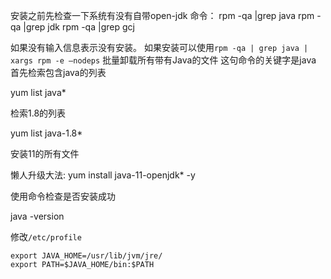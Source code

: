 安装之前先检查一下系统有没有自带open-jdk 
命令： 
rpm -qa |grep java 
rpm -qa |grep jdk 
rpm -qa |grep gcj

如果没有输入信息表示没有安装。 
如果安装可以使用`rpm -qa | grep java | xargs rpm -e –nodeps` 批量卸载所有带有Java的文件 这句命令的关键字是java 
首先检索包含java的列表

yum list java*

检索1.8的列表

yum list java-1.8*

安装11的所有文件

懒人升级大法:     yum install java-11-openjdk* -y

使用命令检查是否安装成功

java -version

修改`/etc/profile`

```shell script 
export JAVA_HOME=/usr/lib/jvm/jre/
export PATH=$JAVA_HOME/bin:$PATH
```